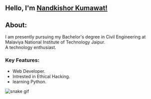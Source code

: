 ## Hello, I'm [Nandkishor Kumawat!](https://www.linkedin.com/in/rohsikdnan) 
    

## About:

I am presently pursuing my Bachelor's degree in Civil Engineering at Malaviya National Institute of Technology Jaipur.   
A technology enthusiast. 


### Key Features:

- Web Developer.
- Intrested in Ethical Hacking.
- learning Python.


![snake gif](https://github.com/YOUR_USERNAME/YOUR_USERNAME/blob/output/github-contribution-grid-snake.gif)






